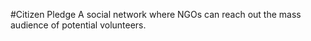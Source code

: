 #Citizen Pledge
A social network where NGOs can reach out the mass audience of potential volunteers.